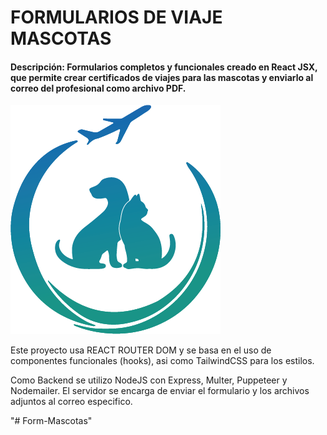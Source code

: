 # FORMULARIOS DE VIAJE MASCOTAS
#### Descripción: Formularios completos y funcionales creado en React JSX, que permite crear certificados de viajes para las mascotas y enviarlo al correo del profesional como archivo PDF.

![Icono de la aplicación](./FRONT/Logo.png)


Este proyecto usa REACT ROUTER DOM y se basa en el uso de componentes funcionales (hooks), asi como TailwindCSS para los estilos. 

Como Backend se utilizo NodeJS con Express, Multer, Puppeteer y Nodemailer. El servidor se encarga de enviar el formulario y los archivos adjuntos al correo especifico.

"# Form-Mascotas" 
